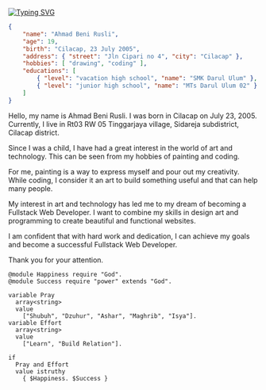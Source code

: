 [![Typing SVG](https://readme-typing-svg.demolab.com?font=Mono&weight=900&size=25&duration=2500&pause=1000&color=00F7E9&background=FFFFFF00&center=true&vCenter=true&random=false&width=435&lines=Selamat+Datang;Welcome;%E6%AC%A2%E8%BF%8E;%E3%81%84%E3%82%89%E3%81%A3%E3%81%97%E3%82%83%E3%81%84%E3%81%BE%E3%81%9B;%D9%85%D8%B1%D8%AD%D8%A8%D8%A7%D9%8B)](https://git.io/typing-svg)
```json
{
    "name": "Ahmad Beni Rusli",
    "age": 19,
    "birth": "Cilacap, 23 July 2005",
    "address": { "street": "Jln Cipari no 4", "city": "Cilacap" },
    "hobbies": [ "drawing", "coding" ],
    "educations": [
        { "level": "vacation high school", "name": "SMK Darul Ulum" },
        { "level": "junior high school", "name": "MTs Darul Ulum 02" }
    ]
}
```
Hello, my name is Ahmad Beni Rusli. I was born in Cilacap on July 23, 2005. Currently, I live in Rt03 RW 05 Tinggarjaya village, Sidareja subdistrict, Cilacap district.

Since I was a child, I have had a great interest in the world of art and technology. This can be seen from my hobbies of painting and coding.

For me, painting is a way to express myself and pour out my creativity. While coding, I consider it an art to build something useful and that can help many people.

My interest in art and technology has led me to my dream of becoming a Fullstack Web Developer. I want to combine my skills in design art and programming to create beautiful and functional websites.

I am confident that with hard work and dedication, I can achieve my goals and become a successful Fullstack Web Developer.

Thank you for your attention.
```zig
@module Happiness require "God".
@module Success require "power" extends "God".

variable Pray
  array<string>
  value
    ["Shubuh", "Dzuhur", "Ashar", "Maghrib", "Isya"].
variable Effort
  array<string>
  value
    ["Learn", "Build Relation"].

if
  Pray and Effort
  value istruthy
    { $Happiness. $Success }
```
